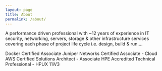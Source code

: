 ```yaml
---
layout: page
title: About
permalink: /about/
---
```


A performance driven professional with ~12 years of experience in IT security, networking, servers, storage & other infrastructure services covering each phase of project life cycle i.e. design, build & run....

Docker Certified Associate
Juniper Networks Certified Associate - Cloud
AWS Certified Solutions Architect - Associate
HPE Accredited Technical Professional - HPUX 11iV3
